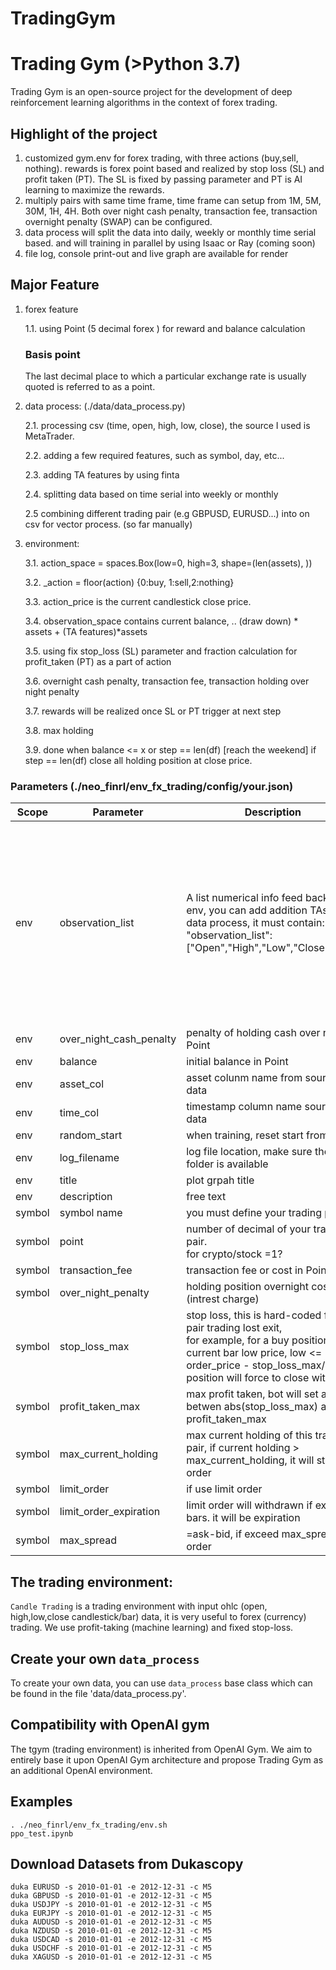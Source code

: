 # TradingGym

# Trading Gym (>Python 3.7)
Trading Gym is an open-source project for the development of deep reinforcement learning algorithms in the context of forex trading.
## Highlight of the project 
1. customized gym.env for forex trading, with three actions (buy,sell, nothing). rewards is forex point based and realized by stop loss (SL) and profit taken (PT). The SL is fixed by passing parameter and PT is AI learning to maximize the rewards. 
2. multiply pairs with same time frame, time frame can setup from 1M, 5M, 30M, 1H, 4H. Both over night cash penalty, transaction fee, transaction overnight penalty (SWAP) can be configured.
3. data process will split the data into daily, weekly or monthly time serial based. and will training in parallel by using Isaac or Ray (coming soon)
4. file log, console print-out and live graph are available for render 
##  Major Feature
1. forex feature
    
    1.1.  using Point (5 decimal forex )  for reward and balance calculation
    ### Basis point
    The last decimal place to which a particular exchange rate is usually quoted is referred to as a point. 
       
2. data process: (./data/data_process.py)
    
    2.1. processing csv (time, open, high, low, close), the source I used is MetaTrader.
    
    2.2. adding a few required features, such as symbol, day, etc...
    
    2.3. adding TA features by using finta
    
    2.4. splitting data based on time serial into weekly or monthly
    
    2.5 combining different trading pair (e.g GBPUSD, EURUSD...) into on csv for vector process. (so far manually)
3. environment:
    
    3.1. action_space = spaces.Box(low=0, high=3, shape=(len(assets), ))
    
    3.2. _action = floor(action) {0:buy, 1:sell,2:nothing}
    
    3.3. action_price is the current candlestick close price.
    
    3.4. observation_space contains current balance, .. (draw down) * assets + (TA features)*assets
    
    3.5. using fix stop_loss (SL) parameter and fraction calculation for profit_taken (PT) as a part of action
    
    3.6. overnight cash penalty, transaction fee, transaction holding over night penalty
    
    3.7. rewards will be realized once SL or PT trigger at next step
    
    3.8. max holding
    
    3.9. done when balance <= x  or step == len(df)  [reach the weekend]
        if step == len(df) close all holding position at close price.

### Parameters (./neo_finrl/env_fx_trading/config/your.json)
| Scope | Parameter   | Description | Example|
| -------- | ----------- | ----------- | -------- |
| env | observation_list |A list numerical info feed back to env, you can add addition TAs from data process, it must contain:<br>"observation_list": ["Open","High","Low","Close""day"] |        "observation_list": [<br>"Open",<br>"High",<br>"Low",<br>"Close",<br>"minute",<br>"hour",<br>"day",<br>"macd",<br>"boll_ub","boll_lb",<br>"rsi_30",<br>"dx_30",<br>"close_30_sma",<br>"close_60_sma"<br>],|
| env |over_night_cash_penalty | penalty of holding cash over night in Point |5|
| env |balance | initial balance in Point | 1000 |
| env |asset_col| asset colunm name from source data | ASSET_ID or symbol|
| env |time_col| timestamp column name source data |Date|
| env |random_start| when training, reset start from seed |true |
| env |log_filename |log file location, make sure the folder is available  |  |
| env |title| plot grpah title | |
| env |description | free text | |
| symbol |symbol name |you must define your trading pair |GBPUSD |
| symbol |point |number of decimal of your trading pair. <br>for crypto/stock =1? |100000 |
| symbol |transaction_fee|transaction fee or cost in Point|5|
| symbol |over_night_penalty|holding position overnight cost (intrest charge)|1|
| symbol |stop_loss_max|stop loss, this is hard-coded for this pair trading lost exit,<br>for example, for a buy position, if current bar low price, low <= order_price - stop_loss_max/Point, position will force to close with lost.|200 (Point)|
| symbol |profit_taken_max|max profit taken, bot will set a PT betwen abs(stop_loss_max) and profit_taken_max |1000|
| symbol |max_current_holding|max current holding of this trading pair, if current holding > max_current_holding, it will stop order |5|
| symbol |limit_order| if use limit order|true|
| symbol |limit_order_expiration|limit order will withdrawn if exceed n bars. it will be expiration|5 (bars)|
| symbol |max_spread|=ask-bid, if exceed max_spred, not order |not implemented yet|


## The trading environment:

`Candle Trading` is a trading environment with input ohlc (open, high,low,close candlestick/bar) data, it is very useful to forex (currency) trading. We use profit-taking (machine learning) and fixed stop-loss.

## Create your own `data_process`

To create your own data, you can use `data_process` base class which can be found in the file 'data/data_process.py'. 

## Compatibility with OpenAI gym

The tgym (trading environment) is inherited from OpenAI Gym. We aim to entirely base it upon OpenAI Gym architecture and propose Trading Gym as an additional OpenAI environment.

## Examples
```shell
. ./neo_finrl/env_fx_trading/env.sh
ppo_test.ipynb
```
## Download Datasets from Dukascopy
```shell
duka EURUSD -s 2010-01-01 -e 2012-12-31 -c M5 
duka GBPUSD -s 2010-01-01 -e 2012-12-31 -c M5
duka USDJPY -s 2010-01-01 -e 2012-12-31 -c M5
duka EURJPY -s 2010-01-01 -e 2012-12-31 -c M5
duka AUDUSD -s 2010-01-01 -e 2012-12-31 -c M5
duka NZDUSD -s 2010-01-01 -e 2012-12-31 -c M5
duka USDCAD -s 2010-01-01 -e 2012-12-31 -c M5
duka USDCHF -s 2010-01-01 -e 2012-12-31 -c M5
duka XAGUSD -s 2010-01-01 -e 2012-12-31 -c M5